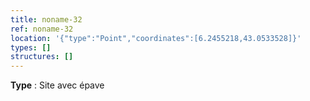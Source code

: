 ```yaml
---
title: noname-32
ref: noname-32
location: '{"type":"Point","coordinates":[6.2455218,43.0533528]}'
types: []
structures: []
---
```


**Type** : Site avec épave  

